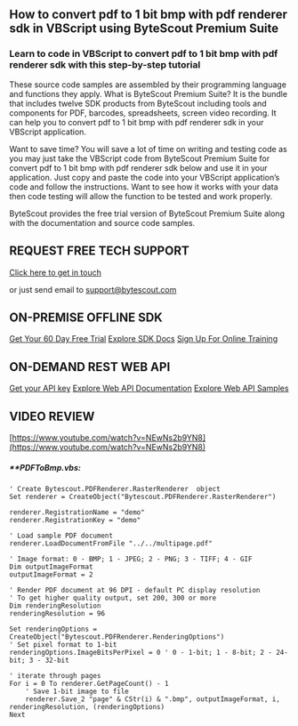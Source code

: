 ## How to convert pdf to 1 bit bmp with pdf renderer sdk in VBScript using ByteScout Premium Suite

### Learn to code in VBScript to convert pdf to 1 bit bmp with pdf renderer sdk with this step-by-step tutorial

These source code samples are assembled by their programming language and functions they apply. What is ByteScout Premium Suite? It is the bundle that includes twelve SDK products from ByteScout including tools and components for PDF, barcodes, spreadsheets, screen video recording. It can help you to convert pdf to 1 bit bmp with pdf renderer sdk in your VBScript application.

Want to save time? You will save a lot of time on writing and testing code as you may just take the VBScript code from ByteScout Premium Suite for convert pdf to 1 bit bmp with pdf renderer sdk below and use it in your application. Just copy and paste the code into your VBScript application’s code and follow the instructions. Want to see how it works with your data then code testing will allow the function to be tested and work properly.

ByteScout provides the free trial version of ByteScout Premium Suite along with the documentation and source code samples.

## REQUEST FREE TECH SUPPORT

[Click here to get in touch](https://bytescout.zendesk.com/hc/en-us/requests/new?subject=ByteScout%20Premium%20Suite%20Question)

or just send email to [support@bytescout.com](mailto:support@bytescout.com?subject=ByteScout%20Premium%20Suite%20Question) 

## ON-PREMISE OFFLINE SDK 

[Get Your 60 Day Free Trial](https://bytescout.com/download/web-installer?utm_source=github-readme)
[Explore SDK Docs](https://bytescout.com/documentation/index.html?utm_source=github-readme)
[Sign Up For Online Training](https://academy.bytescout.com/)


## ON-DEMAND REST WEB API

[Get your API key](https://pdf.co/documentation/api?utm_source=github-readme)
[Explore Web API Documentation](https://pdf.co/documentation/api?utm_source=github-readme)
[Explore Web API Samples](https://github.com/bytescout/ByteScout-SDK-SourceCode/tree/master/PDF.co%20Web%20API)

## VIDEO REVIEW

[https://www.youtube.com/watch?v=NEwNs2b9YN8](https://www.youtube.com/watch?v=NEwNs2b9YN8)




<!-- code block begin -->

##### ****PDFToBmp.vbs:**
    
```
' Create Bytescout.PDFRenderer.RasterRenderer  object
Set renderer = CreateObject("Bytescout.PDFRenderer.RasterRenderer")

renderer.RegistrationName = "demo"
renderer.RegistrationKey = "demo"

' Load sample PDF document
renderer.LoadDocumentFromFile "../../multipage.pdf"

' Image format: 0 - BMP; 1 - JPEG; 2 - PNG; 3 - TIFF; 4 - GIF
Dim outputImageFormat
outputImageFormat = 2

' Render PDF document at 96 DPI - default PC display resolution
' To get higher quality output, set 200, 300 or more
Dim renderingResolution
renderingResolution = 96

Set renderingOptions = CreateObject("Bytescout.PDFRenderer.RenderingOptions")
' Set pixel format to 1-bit
renderingOptions.ImageBitsPerPixel = 0 ' 0 - 1-bit; 1 - 8-bit; 2 - 24-bit; 3 - 32-bit

' iterate through pages
For i = 0 To renderer.GetPageCount() - 1
	' Save 1-bit image to file
	renderer.Save_2 "page" & CStr(i) & ".bmp", outputImageFormat, i, renderingResolution, (renderingOptions)
Next


```

<!-- code block end -->